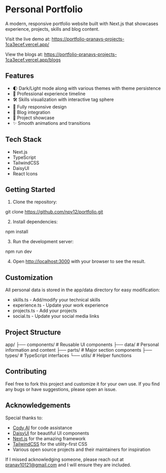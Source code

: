 # Personal Portfolio

A modern, responsive portfolio website built with Next.js that showcases experience, projects, skills and blog content.

Visit the live demo at: https://portfolio-pranavs-projects-1ca3ecef.vercel.app/

View the blogs at: https://portfolio-pranavs-projects-1ca3ecef.vercel.app/blogs

## Features

- 🌓 Dark/Light mode along with various themes with theme persistence
- 💼 Professional experience timeline
- 🛠️ Skills visualization with interactive tag sphere
- 📱 Fully responsive design
- 📝 Blog integration
- 🎯 Project showcase
- ✨ Smooth animations and transitions

## Tech Stack

- Next.js
- TypeScript
- TailwindCSS
- DaisyUI
- React Icons

## Getting Started

1. Clone the repository:

git clone https://github.com/npv12/portfolio.git


2. Install dependencies:

npm install


3. Run the development server:

npm run dev


4. Open [http://localhost:3000](http://localhost:3000) with your browser to see the result.

## Customization

All personal data is stored in the app/data directory for easy modification:

- skills.ts - Add/modify your technical skills
- experience.ts - Update your work experience
- projects.ts - Add your projects
- social.ts - Update your social media links

## Project Structure


app/
├── components/     # Reusable UI components
├── data/          # Personal information and content
├── parts/         # Major section components
├── types/         # TypeScript interfaces
└── utils/         # Helper functions


## Contributing

Feel free to fork this project and customize it for your own use. If you find any bugs or have suggestions, please open an issue.

## Acknowledgements
Special thanks to:
- [Cody AI](https://sourcegraph.com/cody) for code assistance
- [DaisyUI](https://daisyui.com/) for beautiful UI components
- [Next.js](https://nextjs.org/) for the amazing framework
- [TailwindCSS](https://tailwindcss.com/) for the utility-first CSS
- Various open source projects and their maintainers for inspiration

If I missed acknowledging someone, please reach out at pranav10121@gmail.com and I will ensure they are included.
